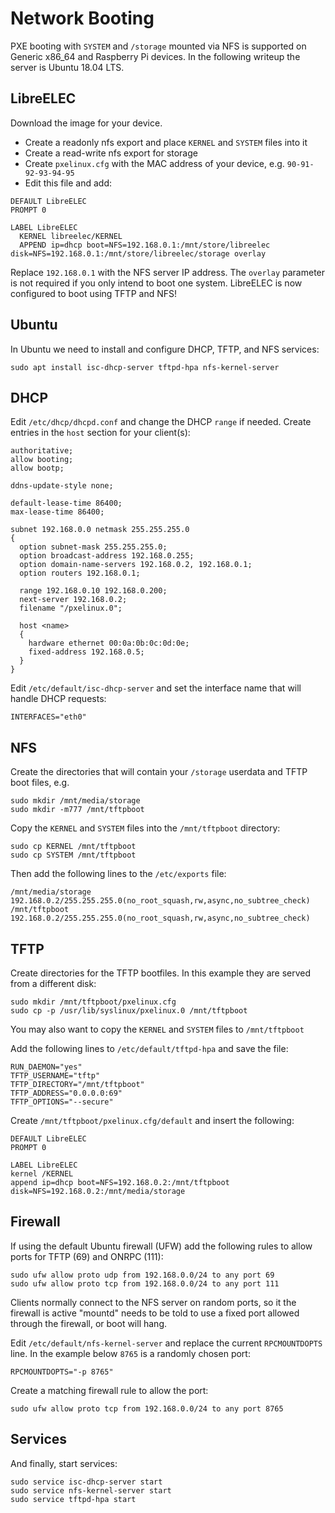 # Network Booting

PXE booting with `SYSTEM` and `/storage` mounted via NFS is supported on Generic x86_64 and Raspberry Pi devices. In the following writeup the server is Ubuntu 18.04 LTS.

## LibreELEC

Download the image for your device.

* Create a readonly nfs export and place `KERNEL` and `SYSTEM` files into it 
* Create a read-write nfs export for storage
* Create `pxelinux.cfg` with the MAC address of your device, e.g. `90-91-92-93-94-95`
* Edit this file and add:

```
DEFAULT LibreELEC
PROMPT 0

LABEL LibreELEC
  KERNEL libreelec/KERNEL
  APPEND ip=dhcp boot=NFS=192.168.0.1:/mnt/store/libreelec disk=NFS=192.168.0.1:/mnt/store/libreelec/storage overlay
```

Replace `192.168.0.1` with the NFS server IP address. The `overlay` parameter is not required if you only intend to boot one system. LibreELEC is now configured to boot using TFTP and NFS!

## Ubuntu

In Ubuntu we need to install and configure DHCP, TFTP, and NFS services:

```
sudo apt install isc-dhcp-server tftpd-hpa nfs-kernel-server
```

## DHCP

Edit `/etc/dhcp/dhcpd.conf` and change the DHCP `range` if needed. Create entries in the `host` section for your client(s):

```
authoritative;
allow booting;
allow bootp;

ddns-update-style none;

default-lease-time 86400;
max-lease-time 86400;

subnet 192.168.0.0 netmask 255.255.255.0
{
  option subnet-mask 255.255.255.0;
  option broadcast-address 192.168.0.255;
  option domain-name-servers 192.168.0.2, 192.168.0.1;
  option routers 192.168.0.1;

  range 192.168.0.10 192.168.0.200;
  next-server 192.168.0.2;
  filename "/pxelinux.0";

  host <name>
  {
    hardware ethernet 00:0a:0b:0c:0d:0e;
    fixed-address 192.168.0.5;
  }
}
```

Edit `/etc/default/isc-dhcp-server` and set the interface name that will handle DHCP requests:

```
INTERFACES="eth0"
```

## NFS

Create the directories that will contain your `/storage` userdata and TFTP boot files, e.g.

```
sudo mkdir /mnt/media/storage
sudo mkdir -m777 /mnt/tftpboot
```

Copy the `KERNEL` and `SYSTEM` files into the `/mnt/tftpboot` directory:

```
sudo cp KERNEL /mnt/tftpboot
sudo cp SYSTEM /mnt/tftpboot
```

Then add the following lines to the `/etc/exports` file:

```
/mnt/media/storage      192.168.0.2/255.255.255.0(no_root_squash,rw,async,no_subtree_check)
/mnt/tftpboot           192.168.0.2/255.255.255.0(no_root_squash,rw,async,no_subtree_check)
```

## TFTP

Create directories for the TFTP bootfiles. In this example they are served from a different disk:

```
sudo mkdir /mnt/tftpboot/pxelinux.cfg
sudo cp -p /usr/lib/syslinux/pxelinux.0 /mnt/tftpboot
```

You may also want to copy the `KERNEL` and `SYSTEM` files to `/mnt/tftpboot`

Add the following lines to `/etc/default/tftpd-hpa` and save the file:

```
RUN_DAEMON="yes"
TFTP_USERNAME="tftp"
TFTP_DIRECTORY="/mnt/tftpboot"
TFTP_ADDRESS="0.0.0.0:69"
TFTP_OPTIONS="--secure"
```

Create `/mnt/tftpboot/pxelinux.cfg/default` and insert the following:

```
DEFAULT LibreELEC
PROMPT 0

LABEL LibreELEC
kernel /KERNEL
append ip=dhcp boot=NFS=192.168.0.2:/mnt/tftpboot disk=NFS=192.168.0.2:/mnt/media/storage
```

## Firewall

If using the default Ubuntu firewall (UFW) add the following rules to allow ports for TFTP (69) and ONRPC (111):

```
sudo ufw allow proto udp from 192.168.0.0/24 to any port 69
sudo ufw allow proto tcp from 192.168.0.0/24 to any port 111
```

Clients normally connect to the NFS server on random ports, so it the firewall is active "mountd" needs to be told to use a fixed port allowed through the firewall, or boot will hang.

Edit `/etc/default/nfs-kernel-server` and replace the current `RPCMOUNTDOPTS` line. In the example below `8765` is a randomly chosen port:

```
RPCMOUNTDOPTS="-p 8765"
```

Create a matching firewall rule to allow the port:

```
sudo ufw allow proto tcp from 192.168.0.0/24 to any port 8765
```

## Services

And finally, start services:

```
sudo service isc-dhcp-server start
sudo service nfs-kernel-server start
sudo service tftpd-hpa start
```
